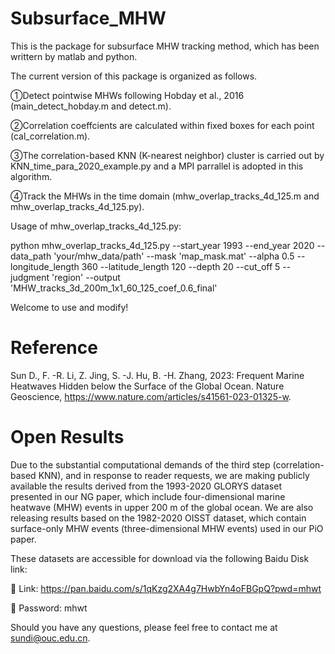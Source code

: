# Subsurface\_MHW

This is the package for subsurface MHW tracking method, which has been writtern by matlab and python.

The current version of this package is organized as follows.



①Detect pointwise MHWs following Hobday et al., 2016 (main\_detect\_hobday.m and detect.m).



②Correlation coeffcients are calculated within fixed boxes for each point (cal\_correlation.m).



③The correlation-based KNN (K-nearest neighbor) cluster is carried out by KNN\_time\_para\_2020\_example.py and a MPI parrallel is adopted in this algorithm.



④Track the MHWs in the time domain (mhw\_overlap\_tracks\_4d\_125.m and mhw\_overlap\_tracks\_4d\_125.py).


Usage of mhw\_overlap\_tracks\_4d\_125.py:

python mhw\_overlap\_tracks\_4d\_125.py --start\_year 1993 --end\_year 2020 --data\_path 'your/mhw\_data/path' --mask 'map\_mask.mat' --alpha 0.5 --longitude\_length 360 --latitude\_length 120 --depth 20 --cut\_off 5 --judgment 'region' --output 'MHW\_tracks\_3d\_200m\_1x1\_60\_125\_coef\_0.6\_final'



Welcome to use and modify!



# Reference

Sun D., F. -R. Li, Z. Jing, S. -J. Hu, B. -H. Zhang, 2023: Frequent Marine Heatwaves Hidden below the Surface of the Global Ocean. Nature Geoscience, https://www.nature.com/articles/s41561-023-01325-w.



# Open Results

Due to the substantial computational demands of the third step (correlation-based KNN), and in response to reader requests, we are making publicly available the results derived from the 1993-2020 GLORYS dataset presented in our NG paper, which include four-dimensional marine heatwave (MHW) events in upper 200 m of the global ocean. We are also releasing results based on the 1982-2020 OISST dataset, which contain surface-only MHW events (three-dimensional MHW events) used in our PiO paper.

These datasets are accessible for download via the following Baidu Disk link:

🔗 Link: https://pan.baidu.com/s/1qKzg2XA4g7HwbYn4oFBGpQ?pwd=mhwt

🔑 Password: mhwt


Should you have any questions, please feel free to contact me at sundi@ouc.edu.cn.

